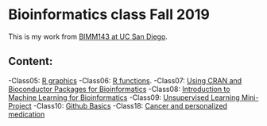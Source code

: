# Bioinformatics class Fall 2019

This is my work from [BIMM143 at UC San Diego](https://bioboot.github.io/bimm143_F19/lectures/).

## Content:
-Class05: [R graphics](https://github.com/hongjijiang/bimm143/blob/master/BIMM143_Lecture5/class5_R.md)
-Class06: [R functions](https://github.com/hongjijiang/bimm143/blob/master/Bimm143_Lecture6/class6.md).
-Class07: [Using CRAN and Bioconductor Packages for Bioinformatics](https://github.com/hongjijiang/bimm143/blob/master/class_07.md)
-Class08: [Introduction to Machine Learning for Bioinformatics](https://github.com/hongjijiang/bimm143/blob/master/class8.md)
-Class09: [Unsupervised Learning Mini-Project](https://github.com/hongjijiang/bimm143/blob/master/class9.md)
-Class10: [Github Basics](http://tinyurl.com/rclass-github)
-Class18: [Cancer and personalized medication](https://github.com/hongjijiang/bimm143/blob/master/C18.md)
